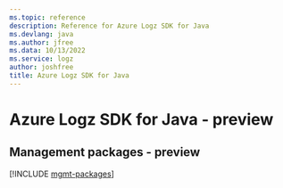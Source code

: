 ```yaml
---
ms.topic: reference
description: Reference for Azure Logz SDK for Java
ms.devlang: java
ms.author: jfree
ms.data: 10/13/2022
ms.service: logz
author: joshfree
title: Azure Logz SDK for Java
---
```

# Azure Logz SDK for Java - preview

## Management packages - preview
[!INCLUDE [mgmt-packages](logz-mgmt-index.md)]